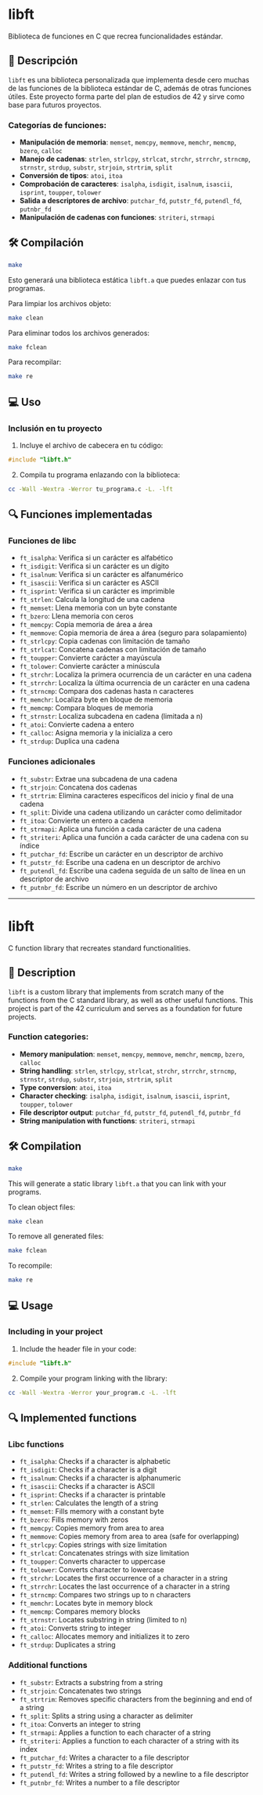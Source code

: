 # libft

Biblioteca de funciones en C que recrea funcionalidades estándar.

## 📝 Descripción

`libft` es una biblioteca personalizada que implementa desde cero muchas de las funciones de la biblioteca estándar de C, además de otras funciones útiles. Este proyecto forma parte del plan de estudios de 42 y sirve como base para futuros proyectos.

### Categorías de funciones:

- **Manipulación de memoria**: `memset`, `memcpy`, `memmove`, `memchr`, `memcmp`, `bzero`, `calloc`
- **Manejo de cadenas**: `strlen`, `strlcpy`, `strlcat`, `strchr`, `strrchr`, `strncmp`, `strnstr`, `strdup`, `substr`, `strjoin`, `strtrim`, `split`
- **Conversión de tipos**: `atoi`, `itoa`
- **Comprobación de caracteres**: `isalpha`, `isdigit`, `isalnum`, `isascii`, `isprint`, `toupper`, `tolower`
- **Salida a descriptores de archivo**: `putchar_fd`, `putstr_fd`, `putendl_fd`, `putnbr_fd`
- **Manipulación de cadenas con funciones**: `striteri`, `strmapi`

## 🛠️ Compilación

```bash
make
```

Esto generará una biblioteca estática `libft.a` que puedes enlazar con tus programas.

Para limpiar los archivos objeto:
```bash
make clean
```

Para eliminar todos los archivos generados:
```bash
make fclean
```

Para recompilar:
```bash
make re
```

## 💻 Uso

### Inclusión en tu proyecto

1. Incluye el archivo de cabecera en tu código:
```c
#include "libft.h"
```

2. Compila tu programa enlazando con la biblioteca:
```bash
cc -Wall -Wextra -Werror tu_programa.c -L. -lft
```
## 🔍 Funciones implementadas

### Funciones de libc

- `ft_isalpha`: Verifica si un carácter es alfabético
- `ft_isdigit`: Verifica si un carácter es un dígito
- `ft_isalnum`: Verifica si un carácter es alfanumérico
- `ft_isascii`: Verifica si un carácter es ASCII
- `ft_isprint`: Verifica si un carácter es imprimible
- `ft_strlen`: Calcula la longitud de una cadena
- `ft_memset`: Llena memoria con un byte constante
- `ft_bzero`: Llena memoria con ceros
- `ft_memcpy`: Copia memoria de área a área
- `ft_memmove`: Copia memoria de área a área (seguro para solapamiento)
- `ft_strlcpy`: Copia cadenas con limitación de tamaño
- `ft_strlcat`: Concatena cadenas con limitación de tamaño
- `ft_toupper`: Convierte carácter a mayúscula
- `ft_tolower`: Convierte carácter a minúscula
- `ft_strchr`: Localiza la primera ocurrencia de un carácter en una cadena
- `ft_strrchr`: Localiza la última ocurrencia de un carácter en una cadena
- `ft_strncmp`: Compara dos cadenas hasta n caracteres
- `ft_memchr`: Localiza byte en bloque de memoria
- `ft_memcmp`: Compara bloques de memoria
- `ft_strnstr`: Localiza subcadena en cadena (limitada a n)
- `ft_atoi`: Convierte cadena a entero
- `ft_calloc`: Asigna memoria y la inicializa a cero
- `ft_strdup`: Duplica una cadena

### Funciones adicionales

- `ft_substr`: Extrae una subcadena de una cadena
- `ft_strjoin`: Concatena dos cadenas
- `ft_strtrim`: Elimina caracteres específicos del inicio y final de una cadena
- `ft_split`: Divide una cadena utilizando un carácter como delimitador
- `ft_itoa`: Convierte un entero a cadena
- `ft_strmapi`: Aplica una función a cada carácter de una cadena
- `ft_striteri`: Aplica una función a cada carácter de una cadena con su índice
- `ft_putchar_fd`: Escribe un carácter en un descriptor de archivo
- `ft_putstr_fd`: Escribe una cadena en un descriptor de archivo
- `ft_putendl_fd`: Escribe una cadena seguida de un salto de línea en un descriptor de archivo
- `ft_putnbr_fd`: Escribe un número en un descriptor de archivo

---

# libft

C function library that recreates standard functionalities.

## 📝 Description

`libft` is a custom library that implements from scratch many of the functions from the C standard library, as well as other useful functions. This project is part of the 42 curriculum and serves as a foundation for future projects.

### Function categories:

- **Memory manipulation**: `memset`, `memcpy`, `memmove`, `memchr`, `memcmp`, `bzero`, `calloc`
- **String handling**: `strlen`, `strlcpy`, `strlcat`, `strchr`, `strrchr`, `strncmp`, `strnstr`, `strdup`, `substr`, `strjoin`, `strtrim`, `split`
- **Type conversion**: `atoi`, `itoa`
- **Character checking**: `isalpha`, `isdigit`, `isalnum`, `isascii`, `isprint`, `toupper`, `tolower`
- **File descriptor output**: `putchar_fd`, `putstr_fd`, `putendl_fd`, `putnbr_fd`
- **String manipulation with functions**: `striteri`, `strmapi`

## 🛠️ Compilation

```bash
make
```

This will generate a static library `libft.a` that you can link with your programs.

To clean object files:
```bash
make clean
```

To remove all generated files:
```bash
make fclean
```

To recompile:
```bash
make re
```

## 💻 Usage

### Including in your project

1. Include the header file in your code:
```c
#include "libft.h"
```

2. Compile your program linking with the library:
```bash
cc -Wall -Wextra -Werror your_program.c -L. -lft
```

## 🔍 Implemented functions

### Libc functions

- `ft_isalpha`: Checks if a character is alphabetic
- `ft_isdigit`: Checks if a character is a digit
- `ft_isalnum`: Checks if a character is alphanumeric
- `ft_isascii`: Checks if a character is ASCII
- `ft_isprint`: Checks if a character is printable
- `ft_strlen`: Calculates the length of a string
- `ft_memset`: Fills memory with a constant byte
- `ft_bzero`: Fills memory with zeros
- `ft_memcpy`: Copies memory from area to area
- `ft_memmove`: Copies memory from area to area (safe for overlapping)
- `ft_strlcpy`: Copies strings with size limitation
- `ft_strlcat`: Concatenates strings with size limitation
- `ft_toupper`: Converts character to uppercase
- `ft_tolower`: Converts character to lowercase
- `ft_strchr`: Locates the first occurrence of a character in a string
- `ft_strrchr`: Locates the last occurrence of a character in a string
- `ft_strncmp`: Compares two strings up to n characters
- `ft_memchr`: Locates byte in memory block
- `ft_memcmp`: Compares memory blocks
- `ft_strnstr`: Locates substring in string (limited to n)
- `ft_atoi`: Converts string to integer
- `ft_calloc`: Allocates memory and initializes it to zero
- `ft_strdup`: Duplicates a string

### Additional functions

- `ft_substr`: Extracts a substring from a string
- `ft_strjoin`: Concatenates two strings
- `ft_strtrim`: Removes specific characters from the beginning and end of a string
- `ft_split`: Splits a string using a character as delimiter
- `ft_itoa`: Converts an integer to string
- `ft_strmapi`: Applies a function to each character of a string
- `ft_striteri`: Applies a function to each character of a string with its index
- `ft_putchar_fd`: Writes a character to a file descriptor
- `ft_putstr_fd`: Writes a string to a file descriptor
- `ft_putendl_fd`: Writes a string followed by a newline to a file descriptor
- `ft_putnbr_fd`: Writes a number to a file descriptor
